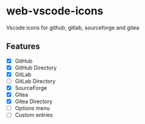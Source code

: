 # web-vscode-icons
Vscode icons for github, gitlab, sourceforge and gitea


## Features

- [x] GitHub
- [x] GitHub Directory
- [x] GitLab
- [ ] GitLab Directory
- [x] SourceForge
- [x] Gitea
- [x] Gitea Directory
- [ ] Options menu
- [ ] Custom entries